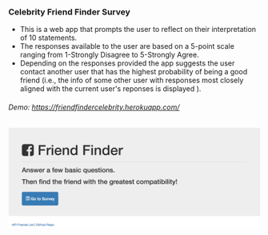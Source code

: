 ### Celebrity Friend Finder Survey

* This is a web app that prompts the user to reflect on their interpretation of 10 statements.
* The responses available to the user are based on a 5-point scale ranging from 1-Strongly Disagree to 5-Strongly Agree.
* Depending on the responses provided the app suggests the user contact another user that has the highest probability of being a good friend (i.e., the info of some other user with responses most closely aligned with the current user's reponses is displayed ).

###### Demo: https://friendfindercelebrity.herokuapp.com/

![Node](app/public/friendfinder.png)
